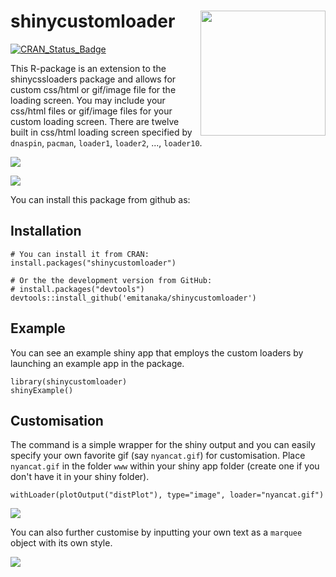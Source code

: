 shinycustomloader <img src="https://user-images.githubusercontent.com/7620319/38168572-71e4543e-3593-11e8-9487-9c6c484b896a.png" height="200" width="200" align="right" />
========================================================

[![CRAN\_Status\_Badge](http://www.r-pkg.org/badges/version/shinycustomloader)](https://cran.r-project.org/package=shinycustomloader)

This R-package is an extension to the shinycssloaders package and allows for custom css/html or gif/image file for the loading screen. You may include your css/html files or gif/image files for your custom loading screen. There are twelve built in css/html loading screen specified by `dnaspin`, `pacman`, `loader1`, `loader2`,  ...,  `loader10`.

![](https://user-images.githubusercontent.com/7620319/38162692-b25596e8-3531-11e8-996b-7cceec95464d.gif)

![](https://user-images.githubusercontent.com/7620319/38162696-cafcd18e-3531-11e8-8228-f08defa97ae0.gif)

You can install this package from github as:

## Installation 

```
# You can install it from CRAN:
install.packages("shinycustomloader")

# Or the the development version from GitHub:
# install.packages("devtools")
devtools::install_github('emitanaka/shinycustomloader')
```

## Example 

You can see an example shiny app that employs the custom loaders by launching an example app in the package.

```
library(shinycustomloader)
shinyExample()

```
## Customisation

The command is a simple wrapper for the shiny output and you can easily specify your own favorite gif (say `nyancat.gif`) for customisation. Place `nyancat.gif` in the folder `www` within your shiny app folder (create one if you don't have it in your shiny folder).

```
withLoader(plotOutput("distPlot"), type="image", loader="nyancat.gif")
```
![](https://user-images.githubusercontent.com/7620319/38162695-bccb7c1e-3531-11e8-90ed-168fd79b79dd.gif)

You can also further customise by inputting your own text as a `marquee` object with its own style.

![](https://user-images.githubusercontent.com/7620319/38162646-abfcb7e6-3530-11e8-9160-1e768057f32d.gif)
